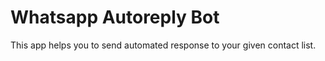 # Whatsapp Autoreply Bot

This app helps you to send automated response to your given contact list.
